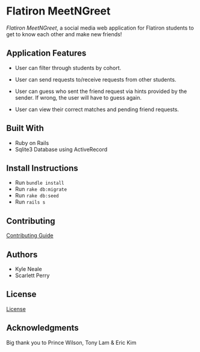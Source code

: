 # Flatiron MeetNGreet

*Flatiron MeetNGreet*, a social media web application for Flatiron students to get to know each other and make new friends!

## Application Features
- User can filter through students by cohort.

- User can send requests to/receive requests from other students.

- User can guess who sent the friend request via hints provided by the sender. If wrong, the user will have to guess again.

- User can view their correct matches and pending friend requests.

## Built With
- Ruby on Rails
- Sqlite3 Database using ActiveRecord

## Install Instructions
- Run `bundle install`
- Run `rake db:migrate`
- Run `rake db:seed`
- Run `rails s`

## Contributing
[Contributing Guide](./CONTRIBUTING.md)

## Authors
- Kyle Neale
- Scarlett Perry

## License
[License](./LICENSE.md)

## Acknowledgments
Big thank you to Prince Wilson, Tony Lam & Eric Kim
